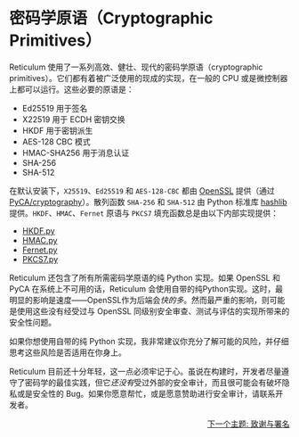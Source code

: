 # 密码学原语（Cryptographic Primitives）
Reticulum 使用了一系列高效、健壮、现代的密码学原语（cryptographic primitives）。它们都有着被广泛使用的现成的实现，在一般的 CPU 或是微控制器上都可以运行。这些必要的原语是：

- Ed25519 用于签名
- X22519 用于 ECDH 密钥交换
- HKDF 用于密钥派生
- AES-128 CBC 模式
- HMAC-SHA256 用于消息认证
- SHA-256
- SHA-512

在默认安装下，`X25519`、`Ed25519` 和 `AES-128-CBC` 都由 [OpenSSL](https://www.openssl.org/) 提供（通过[PyCA/cryptography](https://github.com/pyca/cryptography)）。散列函数 `SHA-256` 和 `SHA-512` 由 Python 标准库 [hashlib](https://docs.python.org/3/library/hashlib.html) 提供。`HKDF`、`HMAC`、`Fernet` 原语与 `PKCS7` 填充函数总是由以下内部实现提供：

- [HKDF.py](https://github.com/markqvist/Reticulum/blob/master/RNS/Cryptography/HKDF.py)
- [HMAC.py](https://github.com/markqvist/Reticulum/blob/master/RNS/Cryptography/HMAC.py)
- [Fernet.py](https://github.com/markqvist/Reticulum/blob/master/RNS/Cryptography/Fernet.py)
- [PKCS7.py](https://github.com/markqvist/Reticulum/blob/master/RNS/Cryptography/PKCS7.py)

Reticulum 还包含了所有所需密码学原语的纯 Python 实现。如果 OpenSSL 和 PyCA 在系统上不可用的话，Reticulum 会使用自带的纯Python实现。这时，最明显的影响是速度——OpenSSL作为后端会*快的多*。然而最严重的影响，则可能是使用这些没有经受过与 OpenSSL 同级别安全审查、测试与评估的实现所带来的安全性问题。

如果你想使用自带的纯 Python 实现，我非常建议你充分了解可能的风险，并仔细思考这些风险是否适用在你身上。

Reticulum 目前还十分年轻，这一点必须牢记于心。虽说在构建时，开发者尽量遵守了密码学的最佳实践，但它*还没有*受过外部的安全审计，而且很可能会有破坏隐私或是安全性的 Bug。如果你愿意帮忙，或是愿意赞助进行安全审计，请联系开发者。

<p align="right"><a href="credits_zh-cn.html">下一个主题: 致谢与署名</a></p>
